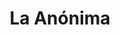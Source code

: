 ---
title: "La Anónima"
url: /general-roca/la-anonima-avenida-julio-argentino-roca/
shop: Supermarkt
---